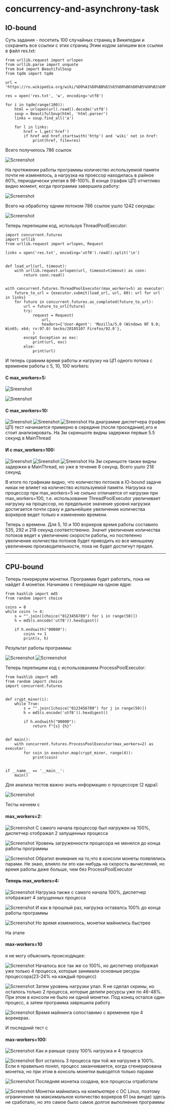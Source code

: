 # concurrency-and-asynchrony-task

<h2>IO-bound</h2>
Суть задания - посетить 100 случайных страниц в Википедии и сохранить все ссылки с этих страниц
Этим кодом запишем все ссылки в файл res.txt:

    from urllib.request import urlopen
    from urllib.parse import unquote
    from bs4 import BeautifulSoup
    from tqdm import tqdm
    
    url = 'https://ru.wikipedia.org/wiki/%D0%A1%D0%BB%D1%83%D0%B6%D0%B5%D0%B1%D0%BD%D0%B0%D1%8F:%D0%A1%D0%BB%D1%83%D1%87%D0%B0%D0%B9%D0%BD%D0%B0%D1%8F_%D1%81%D1%82%D1%80%D0%B0%D0%BD%D0%B8%D1%86%D0%B0'
    
    res = open('res.txt', 'w', encoding='utf8')
    
    for i in tqdm(range(100)):
        html = urlopen(url).read().decode('utf8')
        soup = BeautifulSoup(html, 'html.parser')
        links = soup.find_all('a')

        for l in links:
            href = l.get('href')
            if href and href.startswith('http') and 'wiki' not in href:
                print(href, file=res)

Всего получилось 786 ссылок

![Screenshot](screenshots_for_IO-bound/res_screenshot.png)

На протяжении работы программы количество используемой памяти почти не изменялось, а нагрузка на проессор находилась в райное 60%, периодически улетая в 98-100%. В конце (график ЦП) отчетливо видно момент, когда программа завершила работу:

![Screenshot](screenshots_for_IO-bound/task_manager_screenshot.png)

Всего на обработку одним потоком 786 ссылок ушло 1242 секунды:

![Screenshot](screenshots_for_IO-bound/one_thread_solution.png)

Теперь перепишем код, используя ThreadPoolExecutor:

    import concurrent.futures
    import urllib
    from urllib.request import urlopen, Request
    
    links = open('res.txt', encoding='utf8').read().split('\n')
    
    
    def load_url(url, timeout):
        with urllib.request.urlopen(url, timeout=timeout) as conn:
            return conn.read()
    
    
    with concurrent.futures.ThreadPoolExecutor(max_workers=5) as executor:
        future_to_url = {executor.submit(load_url, url, 60): url for url in links}
        for future in concurrent.futures.as_completed(future_to_url):
            url = future_to_url[future]
            try:
                request = Request(
                    url,
                    headers={'User-Agent': 'Mozilla/5.0 (Windows NT 9.0; Win65; x64; rv:97.0) Gecko/20105107 Firefox/92.0'},
                )
            except Exception as exc:
                print(url, exc)
            else:
                print(url)

И теперь сравним время работы и нагрузку на ЦП одного потока с временем работы с 5, 10, 100 workers:

<h4>С max_workers=5:</h4>

![Sreenshot](screenshots_for_IO-bound/task_manager_screenshot_5-workers.png)

![Sreenshot](screenshots_for_IO-bound/5_threads_solution.png)

<h4>C max_workers=10:</h4>

![Sreenshot](screenshots_for_IO-bound/task_manager_screenshot_10-workers.png)
![Sreenshot](screenshots_for_IO-bound/10_threads_solution.png)
![Sreenshot](screenshots_for_IO-bound/10_threads_solution_first-seconds.png)
На диаграмме диспетчера (график ЦП) тест начинается примерно в середине (после проседания),его и стоит анализировать. 
На 3м скриншоте видны задержки первые 5.5 секунд в MainThread

<h4>И с max_workers=100:</h4>

![Sreenshot](screenshots_for_IO-bound/task_manager_screenshot_100-workers.png)
![Sreenshot](screenshots_for_IO-bound/100_threads_solution.png)
![Sreenshot](screenshots_for_IO-bound/100_threads_solution_first-seconds.png)
На 3м скриншоте также видны задержки в MainThread, но уже в течение 8 секунд.
Всего ушло 218 секунд

В итоге по графикам видно, что количество потоков в IO-bound задаче никак не влияет на количество используемой памяти. Нагрузка на процессор при max_workers=5 не сильно отличается от нагрузки при max_workers=100, т.е. использование ThreadPoolExecutor увеличивает нагрузку на процессор, но предельное значение уровня нагрузки достигается почти сразу и дальнейшее увеличение количества воркеров ведет только к изменению времени.<br>

Теперь о времени. Для 5, 10 и 100 воркеров время работы составило 535, 292 и 218 секунд соответственно. Значит увеличение количества потоков ведет к увеличению скорости работы, но постепенно увеличение количества потоков будет приводить ко все меньшему увеличению производительности, пока не будет достигнут предел.
_____

<h2>CPU-bound</h2>

Теперь генерируем монетки. Программа будет работать, пока не найдет 4 монетки. Начинаем с генерации на одном ядре:

    from hashlib import md5
    from random import choice
    
    coins = 0
    while coins != 4:
        s = "".join([choice("0123456789") for i in range(50)])
        h = md5(s.encode('utf8')).hexdigest()
    
        if h.endswith("00000"):
            coins += 1
            print(s, h)

Результат работы программы:

![Screenshot](task-manager-one-core.png)
![Scrreenshot](one-core-solution.png)


Теперь перепишем код с использованием ProcessPoolExecutor:

    from hashlib import md5
    from random import choice
    import concurrent.futures
    
    
    def crypt_miner(i):
        while True:
            s = "".join([choice("0123456789") for j in range(50)])
            h = md5(s.encode('utf8')).hexdigest()
    
            if h.endswith("00000"):
                return f"{s} {h}"
    
    
    def main():
        with concurrent.futures.ProcessPoolExecutor(max_workers=2) as executor:
            for coin in executor.map(crypt_miner, range(4)):
                print(coin)
    
    
    if __name__ == '__main__':
        main()

Для анализа тестов важно знать информацию о процессоре (2 ядра):

![Screenshot](processor_info.png)

Тесты начнем с <h4>max_workers=2:</h4>

![Screenshot](task-manager_2-workers_start.png)
С самого начала процессор был нагружен на 100%, диспетчер отображал 2 запущенных процесса

![Screenshot](task-manager_2-workers_end.png)
Уровень загруженности процесора не менялся до конца работы программы

![Screenshot](2-cores-solution.png)
Обратил внимание на то,что в консоли монеты появлялись парами. Не знаю, влияло ли это как-нибудь на скорость вычислений, но время работы даже больше, чем без ProcessPoolExecutor

<h4>Теперь max_workers=4:</h4>

![Screenshot](task-manager_4-workers_start.png)
Нагрузка также с самого начала 100%, диспетчер отображает 4 запущенных процесса

![Screenshot](task-manager_4-workers_end.png)
И как в прошлый раз, нагрузка оставалсь 100% до конца работы программы

![Screenshot](4-cores-solution.png)
Но время изменилось, монетки майнились быстрее


На этапе <h4>max-workers=10</h4> я не могу объяснить происходящее:

![Screenshot](task-manager_10-workers_start.png)
Началось все так же со 100%, но диспетчер отображал уже только 4 процесса, которые занимали основные ресуры процессора(23-24% на каждый процесс)

![Screenshot](task-manager_10-workers_end.png)
Затем уровень нагрузки упал. Я не сделал скрины, но осталось только 2 процесса, которые делили ресурсы уже по 46-48%. При этом в консоли не было ни одной монетки. Под конец остался один процесс, а затем программа заврешила работу

![Screenshot](10-cores-solution.png)
Время майнинга сопоставимо с временем при 4 ворекерах. 


И последний тест с <h4>max-workers=100:</h4>

![Screenshot](task-manager_100-workers_start.png)
Как и раньше сразу 100% нагрузка и 4 процесса

![Screenshot](task-manager_100-workers_middle.png)
Вот осталось 3 процесса при той же нагрузке в 100%. Если я правильно понял, процесс заканчивается, когда сгенерирована монетка, но при этом в консоль монетки выводятся только парами

![Screenshot](task-manager_10-workers_end.png)
Последняя монетка создана, все процессы отработали

![Screenshot](100-cores-solution.png)
Монетки майнились на компьютере с ОС Linux, поэтому ограничение на максимальное количество воркеров 61 (на винде) здесь не сработало, но это самое было самое долгое выполнение программы


